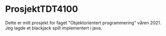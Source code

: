 # ProsjektTDT4100

Dette er mitt prosjekt for faget "Objektorientert programmering" våren 2021. Jeg lagde et blackjack spill implementert i java.

